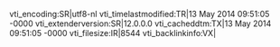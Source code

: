vti_encoding:SR|utf8-nl
vti_timelastmodified:TR|13 May 2014 09:51:05 -0000
vti_extenderversion:SR|12.0.0.0
vti_cacheddtm:TX|13 May 2014 09:51:05 -0000
vti_filesize:IR|8544
vti_backlinkinfo:VX|

